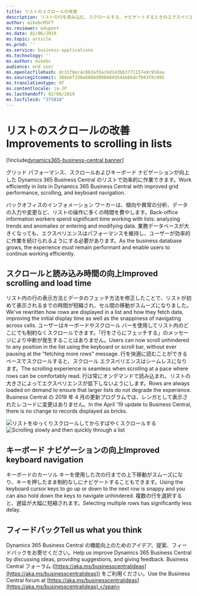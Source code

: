 ```yaml
---
title: リストのスクロールの改善
description: リストの行を読み込む、スクロールする、ナビゲートするときのエクスペリエンスとパフォーマンスを改善しました。
author: mikebcMSFT
ms.reviewer: edupont
ms.date: 02/06/2019
ms.topic: article
ms.prod: ''
ms.service: business-applications
ms.technology: ''
ms.author: mikebc
audience: end user
ms.openlocfilehash: dc31f8ec4c863afdac6d143b83771157e8c958aa
ms.sourcegitcommit: 388ebf336e666bd900484954ab6bdcf043f0c995
ms.translationtype: HT
ms.contentlocale: ja-JP
ms.lasthandoff: 02/06/2019
ms.locfileid: "375818"
---
```

#  <a name="improvements-to-scrolling-in-lists"></a><span data-ttu-id="b2abb-103">リストのスクロールの改善</span><span class="sxs-lookup"><span data-stu-id="b2abb-103">Improvements to scrolling in lists</span></span>
[!include[dynamics365-business-central banner](../includes/dynamics365-business-central.md)]

<span data-ttu-id="b2abb-104">グリッド パフォーマンス、スクロールおよびキーボード ナビゲーションが向上した Dynamics 365 Business Central のリストで効率的に作業できます。</span><span class="sxs-lookup"><span data-stu-id="b2abb-104">Work efficiently in lists in Dynamics 365 Business Central with improved grid performance, scrolling, and keyboard navigation.</span></span>

<span data-ttu-id="b2abb-105">バックオフィスのインフォメーション ワーカーは、傾向や異常の分析、データの入力や変更など、リストの操作に多くの時間を費やします。</span><span class="sxs-lookup"><span data-stu-id="b2abb-105">Back-office information workers spend significant time working with lists: analyzing trends and anomalies or entering and modifying data.</span></span> <span data-ttu-id="b2abb-106">業務データベースが大きくなっても、エクスペリエンスはパフォーマンスを維持し、ユーザーが効率的に作業を続けられるようにする必要があります。</span><span class="sxs-lookup"><span data-stu-id="b2abb-106">As the business database grows, the experience must remain performant and enable users to continue working efficiently.</span></span> 

## <a name="improved-scrolling-and-load-time"></a><span data-ttu-id="b2abb-107">スクロールと読み込み時間の向上</span><span class="sxs-lookup"><span data-stu-id="b2abb-107">Improved scrolling and load time</span></span>
<span data-ttu-id="b2abb-108">リスト内の行の表示方法とデータのフェッチ方法を修正したことで、リストが初めて表示されるまでの時間が短縮され、セル間の移動がスムーズになりました。</span><span class="sxs-lookup"><span data-stu-id="b2abb-108">We've rewritten how rows are displayed in a list and how they fetch data, improving the initial display time as well as the snappiness of navigating across cells.</span></span> <span data-ttu-id="b2abb-109">ユーザーはキーボードやスクロール バーを使用してリスト内のどこにでも制約なくスクロールできます。「行をさらにフェッチする」のメッセージにより中断が発生することはありません。</span><span class="sxs-lookup"><span data-stu-id="b2abb-109">Users can now scroll unhindered to any position in the list using the keyboard or scroll bar, without ever pausing at the "fetching more rows" message.</span></span> <span data-ttu-id="b2abb-110">行を快適に読むことができるペースでスクロールすると、スクロール エクスペリエンスはシームレスになります。</span><span class="sxs-lookup"><span data-stu-id="b2abb-110">The scrolling experience is seamless when scrolling at a pace where rows can be comfortably read.</span></span> <span data-ttu-id="b2abb-111">行は常にオンデマンドで読み込まれ、リストの大きさによってエクスペリエンスが低下しないようにします。</span><span class="sxs-lookup"><span data-stu-id="b2abb-111">Rows are always loaded on demand to ensure that larger lists do not degrade the experience.</span></span> <span data-ttu-id="b2abb-112">Business Central の 2019 年 4 月の更新プログラムでは、レンガとして表示されたレコードに変更はありません。</span><span class="sxs-lookup"><span data-stu-id="b2abb-112">In the April '19 update to Business Central, there is no change to records displayed as bricks.</span></span>

<span data-ttu-id="b2abb-113">![リストをゆっくりスクロールしてからすばやくスクロールする](media/scroll-experience2.gif "長いリストをゆっくりスクロールしてからすばやくスクロールする図")</span><span class="sxs-lookup"><span data-stu-id="b2abb-113">![Scrolling slowly and then quickly through a list](media/scroll-experience2.gif "Visualization of slow and then fast scroll through a long list of rows")</span></span>

## <a name="improved-keyboard-navigation"></a><span data-ttu-id="b2abb-114">キーボード ナビゲーションの向上</span><span class="sxs-lookup"><span data-stu-id="b2abb-114">Improved keyboard navigation</span></span>
<span data-ttu-id="b2abb-115">キーボードのカーソル キーを使用した次の行までの上下移動がスムーズになり、キーを押したまま制約なしにナビゲートすることもできます。</span><span class="sxs-lookup"><span data-stu-id="b2abb-115">Using the keyboard cursor keys to go up or down to the next row is snappy and you can also hold down the keys to navigate unhindered.</span></span> <span data-ttu-id="b2abb-116">複数の行を選択すると、遅延が大幅に短縮されます。</span><span class="sxs-lookup"><span data-stu-id="b2abb-116">Selecting multiple rows has significantly less delay.</span></span>

## <a name="tell-us-what-you-think"></a><span data-ttu-id="b2abb-117">フィードバック</span><span class="sxs-lookup"><span data-stu-id="b2abb-117">Tell us what you think</span></span>
<span data-ttu-id="b2abb-118">Dynamics 365 Business Central の機能向上のためのアイデア、提案、フィードバックをお寄せください。</span><span class="sxs-lookup"><span data-stu-id="b2abb-118">Help us improve Dynamics 365 Business Central by discussing ideas, providing suggestions, and giving feedback.</span></span> <span data-ttu-id="b2abb-119">Business Central フォーラム ([https://aka.ms/businesscentralideas](https://aka.ms/businesscentralideas)) をご利用ください。</span><span class="sxs-lookup"><span data-stu-id="b2abb-119">Use the Business Central forum at [https://aka.ms/businesscentralideas](https://aka.ms/businesscentralideas).</span></span>
